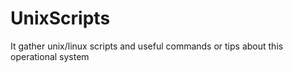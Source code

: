 # UnixScripts
It gather unix/linux scripts and useful commands or tips about this operational system
